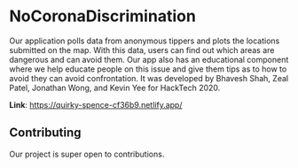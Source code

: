 # NoCoronaDiscrimination
Our application polls data from anonymous tippers and plots the locations submitted on the map. With this data, users can find out which areas are dangerous and can avoid them. Our app also has an educational component where we help educate people on this issue and give them tips as to how to avoid they can avoid confrontation.
It was developed by Bhavesh Shah, Zeal Patel, Jonathan Wong, and Kevin Yee for HackTech 2020.

**Link**: https://quirky-spence-cf36b9.netlify.app/

## Contributing

Our project is super open to contributions.
